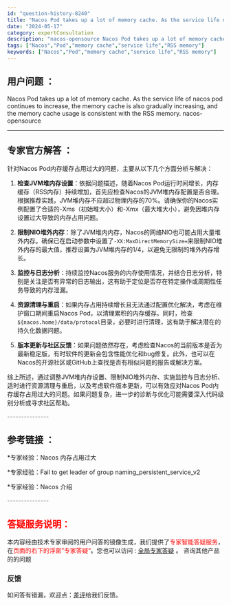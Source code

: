 ```yaml
---
id: "question-history-8240"
title: "Nacos Pod takes up a lot of memory cache. As the service life of nacos pod continues to increase, the memory cache is also gradually increasing, and the memory cache usage is consistent with the RSS memory. nacos-opensource"
date: "2024-05-17"
category: expertConsultation
description: "nacos-opensource Nacos Pod takes up a lot of memory cache. As the service life of nacos pod continues to increase, the memory cache is also gradually increasing, and the memory cache usage is consistent with the RSS memory."
tags: ["Nacos","Pod","memory cache","service life","RSS memory"]
keywords: ["Nacos","Pod","memory cache","service life","RSS memory"]
---
```


## 用户问题 ： 
 Nacos Pod takes up a lot of memory cache. As the service life of nacos pod continues to increase, the memory cache is also gradually increasing, and the memory cache usage is consistent with the RSS memory. nacos-opensource 

---------------
## 专家官方解答 ：

针对Nacos Pod内存缓存占用过大的问题，主要从以下几个方面分析与解决：

1. **检查JVM堆内存设置**：依据问题描述，随着Nacos Pod运行时间增长，内存缓存（RSS内存）持续增加，首先应检查Nacos的JVM堆内存配置是否合理。根据推荐实践，JVM堆内存不应超过物理内存的70%。请确保你的Nacos实例配置了合适的-Xms（初始堆大小）和-Xmx（最大堆大小），避免因堆内存设置过大导致的内存占用问题。

2. **限制NIO堆外内存**：除了JVM堆内内存，Nacos的网络NIO也可能占用大量堆外内存。确保已在启动参数中设置了`-XX:MaxDirectMemorySize=`来限制NIO堆外内存的最大值，推荐设置为JVM堆内存的1/4，以避免无限制的堆外内存增长。

3. **监控与日志分析**：持续监控Nacos服务的内存使用情况，并结合日志分析，特别是关注是否有异常的日志输出，这有助于定位是否存在特定操作或周期性任务导致的内存泄漏。

4. **资源清理与重启**：如果内存占用持续增长且无法通过配置优化解决，考虑在维护窗口期间重启Nacos Pod，以清理累积的内存缓存。同时，检查`${nacos.home}/data/protocol`目录，必要时进行清理，这有助于解决潜在的持久化数据问题。

5. **版本更新与社区反馈**：如果问题依然存在，考虑检查Nacos的当前版本是否为最新稳定版，有时软件的更新会包含性能优化和bug修复。此外，也可以在Nacos的开源社区或GitHub上查找是否有相似问题的报告或解决方案。

综上所述，通过调整JVM堆内存设置、限制NIO堆外内存、实施监控与日志分析、适时进行资源清理与重启，以及考虑软件版本更新，可以有效应对Nacos Pod内存缓存占用过大的问题。如果问题复杂，进一步的诊断与优化可能需要深入代码级别分析或寻求社区帮助。


<font color="#949494">---------------</font> 


## 参考链接 ：

*专家经验：Nacos 内存占用过大 
 
 *专家经验：Fail to get leader of group naming_persistent_service_v2 
 
 *专家经验：Nacos 介绍 


 <font color="#949494">---------------</font> 
 


## <font color="#FF0000">答疑服务说明：</font> 

本内容经由技术专家审阅的用户问答的镜像生成，我们提供了<font color="#FF0000">专家智能答疑服务</font>，在<font color="#FF0000">页面的右下的浮窗”专家答疑“</font>。您也可以访问 : [全局专家答疑](https://opensource.alibaba.com/chatBot) 。 咨询其他产品的的问题

### 反馈
如问答有错漏，欢迎点：[差评](https://ai.nacos.io/user/feedbackByEnhancerGradePOJOID?enhancerGradePOJOId=13591)给我们反馈。
